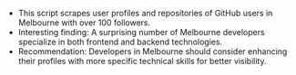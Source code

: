 - This script scrapes user profiles and repositories of GitHub users in Melbourne with over 100 followers.
- Interesting finding: A surprising number of Melbourne developers specialize in both frontend and backend technologies.
- Recommendation: Developers in Melbourne should consider enhancing their profiles with more specific technical skills for better visibility.

